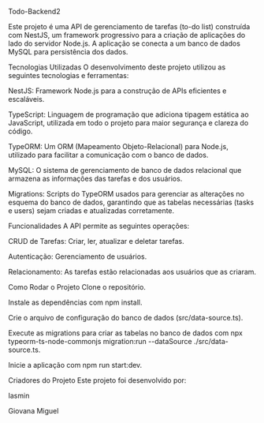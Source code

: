 Todo-Backend2

Este projeto é uma API de gerenciamento de tarefas (to-do list) construída com NestJS, um framework progressivo para a criação de aplicações do lado do servidor Node.js. A aplicação se conecta a um banco de dados MySQL para persistência dos dados.

Tecnologias Utilizadas
O desenvolvimento deste projeto utilizou as seguintes tecnologias e ferramentas:

NestJS: Framework Node.js para a construção de APIs eficientes e escaláveis.

TypeScript: Linguagem de programação que adiciona tipagem estática ao JavaScript, utilizada em todo o projeto para maior segurança e clareza do código.

TypeORM: Um ORM (Mapeamento Objeto-Relacional) para Node.js, utilizado para facilitar a comunicação com o banco de dados.

MySQL: O sistema de gerenciamento de banco de dados relacional que armazena as informações das tarefas e dos usuários.

Migrations: Scripts do TypeORM usados para gerenciar as alterações no esquema do banco de dados, garantindo que as tabelas necessárias (tasks e users) sejam criadas e atualizadas corretamente.

Funcionalidades
A API permite as seguintes operações:

CRUD de Tarefas: Criar, ler, atualizar e deletar tarefas.

Autenticação: Gerenciamento de usuários.

Relacionamento: As tarefas estão relacionadas aos usuários que as criaram.

Como Rodar o Projeto
Clone o repositório.

Instale as dependências com npm install.

Crie o arquivo de configuração do banco de dados (src/data-source.ts).

Execute as migrations para criar as tabelas no banco de dados com npx typeorm-ts-node-commonjs migration:run --dataSource ./src/data-source.ts.

Inicie a aplicação com npm run start:dev.

Criadores do Projeto
Este projeto foi desenvolvido por:

Iasmin

Giovana Miguel